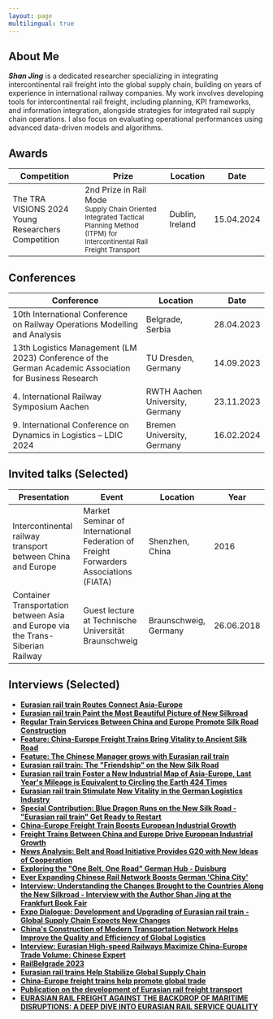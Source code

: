 ```yaml
---
layout: page
multilingual: true
---
```


## About Me
**_Shan Jing_** is a dedicated researcher specializing in integrating intercontinental rail freight into the global supply chain, building on years of experience in international railway companies. My work involves developing tools for intercontinental rail freight, including planning, KPI frameworks, and information integration, alongside strategies for integrated rail supply chain operations. I also focus on evaluating operational performances using advanced data-driven models and algorithms.


## Awards




| Competition                                  | Prize                                     | Location        | Date          |
| -------------------------------------------- | ----------------------------------------- | --------------- | ------------- |
| The TRA VISIONS 2024 Young Researchers Competition | 2nd Prize in Rail Mode <br><small>Supply Chain Oriented Integrated Tactical Planning Method (ITPM) for Intercontinental Rail Freight Transport</small> | Dublin, Ireland | 15.04.2024 |


## Conferences

| Conference                                                                                              | Location                   | Date       |
| ------------------------------------------------------------------------------------------------------- | -------------------------- | ---------- |
| 10th International Conference on Railway Operations Modelling and Analysis                              | Belgrade, Serbia           | 28.04.2023 |
| 13th Logistics Management (LM 2023) Conference of the German Academic Association for Business Research | TU Dresden, Germany        | 14.09.2023 |
| 4. International Railway Symposium Aachen                                                               | RWTH Aachen University, Germany | 23.11.2023 |
| 9. International Conference on Dynamics in Logistics – LDIC 2024                                        | Bremen University, Germany | 16.02.2024 |


## Invited talks (Selected)         
                                                            

| Presentation                                                                                         | Event                                                              | Location           | Year       |
| ----------------------------------------------------------------------------------------------------- | ------------------------------------------------------------------ | ------------------ | ---------- |
| Intercontinental railway  transport between China and Europe    | Market Seminar of International Federation of Freight Forwarders Associations (FIATA) | Shenzhen, China    | 2016       |
| Container Transportation between Asia and Europe via the Trans-Siberian Railway     | Guest lecture at Technische Universität Braunschweig                | Braunschweig, Germany | 26.06.2018 |

## Interviews (Selected)


- [**Eurasian rail train Routes Connect Asia-Europe**](http://www.banyuetan.org/chcontent/sz/hqkd/2016926/209873.shtml)
- [**Eurasian rail train Paint the Most Beautiful Picture of New Silkroad**](http://www.china.com.cn/news/2017-04/13/content_40613253.htm)
- [**Regular Train Services Between China and Europe Promote Silk Road Construction**](http://german.china.org.cn/txt/2017-04/13/content_40614739.htm)
- [**Feature: China-Europe Freight Trains Bring Vitality to Ancient Silk Road**](http://news.xinhuanet.com/english/2016-07/23/c_135534991.htm)
- [**Feature: The Chinese Manager grows with Eurasian rail train**](http://news.sina.com.cn/o/2017-05-01/doc-ifyetstt4055262.shtml)
- [**Eurasian rail train: The "Friendship" on the New Silk Road**](http://news.cri.cn/2017421/194ba600-fc6a-8bd8-4aeb-88d9a3409e9f.html)
- [**Eurasian rail train Foster a New Industrial Map of Asia-Europe, Last Year's Mileage is Equivalent to Circling the Earth 424 Times**](http://news.163.com/17/0605/13/CM60NGIV000187VE.html)
- [**Eurasian rail train Stimulate New Vitality in the German Logistics Industry**](http://news.xinhuanet.com/world/2017-06/08/c_1121108357.htm)
- [**Special Contribution: Blue Dragon Runs on the New Silk Road - "Eurasian rail train" Get Ready to Restart**](http://jp.xinhuanet.com/2016-12/14/c_135904780.htm)
- [**China-Europe Freight Train Boosts European Industrial Growth**](http://www.ecns.cn/business/2017/06-07/260420.shtml)
- [**Freight Trains Between China and Europe Drive European Industrial Growth**](http://german.china.org.cn/txt/2017-06/08/content_40990236.htm)
- [**News Analysis: Belt and Road Initiative Provides G20 with New Ideas of Cooperation**](http://news.xinhuanet.com/english/2017-07/06/c_136422162.htm)
- [**Exploring the "One Belt, One Road" German Hub - Duisburg**](http://news.163.com/17/0703/11/CODTU4O200018AOQ.html)
- [**Ever Expanding Chinese Rail Network Boosts German 'China City'**](http://www.chinadaily.com.cn/business/2017-11/28/content_35092415.htm)
- [**Interview: Understanding the Changes Brought to the Countries Along the New Silkroad - Interview with the Author Shan Jing at the Frankfurt Book Fair**](https://www.chinanews.com.cn/gn/2019/10-19/8983782.shtml)
- [**Expo Dialogue: Development and Upgrading of Eurasian rail train - Global Supply Chain Expects New Changes**](http://news.cri.cn/toutiaopic/b22b16b3-5e3e-6c29-9a42-fca4f4135113.html)
- [**China's Construction of Modern Transportation Network Helps Improve the Quality and Efficiency of Global Logistics**](https://xhpfmapi.zhongguowangshi.com/vh512/share/9826630?channel=weixin)
- [**Interview: Eurasian High-speed Railways Maximize China-Europe Trade Volume: Chinese Expert**](https://english.news.cn/20230501/d3489526b3334a148271b136b2d0b55b/c.html)
- [**RailBelgrade 2023**](https://www.dailymotion.com/video/x8kh33y)
- [**Eurasian rail trains Help Stabilize Global Supply Chain**](http://english.scio.gov.cn/beltandroad/2020-04/24/content_75970322.htm)
- [**China-Europe freight trains help promote global trade**](https://radio.cgtn.com/news/recommend/China-Europe-freight-trains-help-promote-global-trade/2352)
- [**Publication on the development of Eurasian rail freight transport**](https://verkehrslage.vkw.tu-dresden.de/en/research/publication-on-the-development-of-eurasian-rail-freight-transport)
- [**EURASIAN RAIL FREIGHT AGAINST THE BACKDROP OF MARITIME DISRUPTIONS: A DEEP DIVE INTO EURASIAN RAIL SERVICE QUALITY**](https://tu-dresden.de/bu/verkehr/ibv/bahnsysteme/die-professur/aktuelles/eurasischer-schienengueterverkehr-vor-dem-hintergrund-von-stoerungen-im-seeverkehr-ein-tiefer-einblick-in-die-qualitaet-der-eurasischen-eisenbahndienste?set_language=en)
